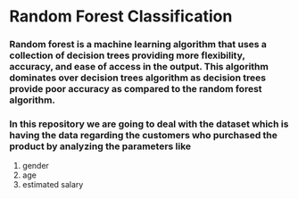 # Random Forest Classification
### Random forest is a machine learning algorithm that uses a collection of decision trees providing more flexibility, accuracy, and ease of access in the output. This algorithm dominates over decision trees algorithm as decision trees provide poor accuracy as compared to the random forest algorithm.
### In this repository we are going to deal with the dataset which is having the data regarding the customers who purchased the product by analyzing the parameters like
1. gender
2. age
3. estimated salary
